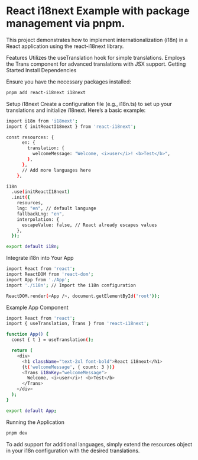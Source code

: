 # React i18next Example with package management via pnpm.

This project demonstrates how to implement internationalization (i18n) in a React application using the react-i18next library.

Features
Utilizes the useTranslation hook for simple translations.
Employs the Trans component for advanced translations with JSX support.
Getting Started
Install Dependencies

Ensure you have the necessary packages installed:

````bash
pnpm add react-i18next i18next
````

Setup i18next
Create a configuration file (e.g., i18n.ts) to set up your translations and initialize i18next. Here’s a basic example:

````bash
import i18n from 'i18next';
import { initReactI18next } from 'react-i18next';

const resources: {
      en: {
        translation: {
          welcomeMessage: "Welcome, <i>user</i>! <b>Test</b>",
        },
      },
      // Add more languages here
    },

i18n
  .use(initReactI18next)
  .init({
    resources,
    lng: "en", // default language
    fallbackLng: "en",
    interpolation: {
      escapeValue: false, // React already escapes values
    },
  });

export default i18n;

````

Integrate i18n into Your App

````bash
import React from 'react';
import ReactDOM from 'react-dom';
import App from './App';
import './i18n'; // Import the i18n configuration

ReactDOM.render(<App />, document.getElementById('root'));
````

Example App Component
````bash
import React from 'react';
import { useTranslation, Trans } from 'react-i18next';

function App() {
  const { t } = useTranslation();

  return (
    <div>
      <h1 className="text-2xl font-bold">React i18next</h1>
      {t('welcomeMessage', { count: 3 })}
      <Trans i18nKey="welcomeMessage">
        Welcome, <i>user</i>! <b>Test</b>
      </Trans>
    </div>
  );
}

export default App;
````
Running the Application
````bash
pnpm dev
````
To add support for additional languages, simply extend the resources object in your i18n configuration with the desired translations.
